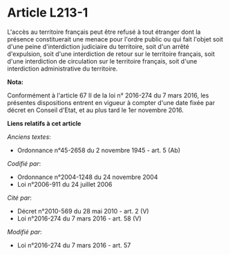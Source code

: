 # Article L213-1

L'accès au territoire français peut être refusé à tout étranger dont la présence constituerait une menace pour l'ordre public
ou qui fait l'objet soit d'une peine d'interdiction judiciaire du territoire, soit d'un arrêté d'expulsion, soit d'une
interdiction de retour sur le territoire français, soit d'une interdiction de circulation  sur le territoire français, soit
d'une interdiction administrative du territoire.

**Nota:**

Conformément à l'article 67 II de la loi n° 2016-274 du 7 mars 2016, les présentes dispositions entrent en vigueur à compter
d'une date fixée par décret en Conseil d'Etat, et au plus tard le 1er novembre 2016.

**Liens relatifs à cet article**

_Anciens textes_:

  - Ordonnance n°45-2658 du 2 novembre 1945 - art. 5 (Ab)

_Codifié par_:

  - Ordonnance n°2004-1248 du 24 novembre 2004
  - Loi n°2006-911 du 24 juillet 2006

_Cité par_:

  - Décret n°2010-569 du 28 mai 2010 - art. 2 (V)
  - Loi n°2016-274 du 7 mars 2016 - art. 58 (V)

_Modifié par_:

  - Loi n°2016-274 du 7 mars 2016 - art. 57
